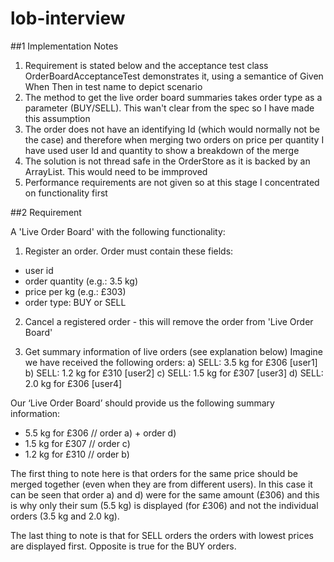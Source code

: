 # lob-interview

##1 Implementation Notes

1) Requirement is stated below and the acceptance test class OrderBoardAcceptanceTest demonstrates it, using a semantice of Given When Then in test name to depict scenario
2) The method to get the live order board summaries takes order type as a parameter (BUY/SELL). This wan't clear from the spec so I have made this assumption
3) The order does not have an identifying Id (which would normally not be the case) and therefore when merging two orders on price per quantity I have used user Id and quantity to show a breakdown of the merge
4) The solution is not thread safe in the OrderStore as it is backed by an ArrayList. This would need to be immproved
5) Performance requirements are not given so at this stage I concentrated on functionality first

##2 Requirement

A 'Live Order Board' with the following functionality:

1) Register an order. Order must contain these fields:
- user id
- order quantity (e.g.: 3.5 kg)
- price per kg (e.g.: £303)
- order type: BUY or SELL

2) Cancel a registered order - this will remove the order from 'Live Order Board'

3) Get summary information of live orders (see explanation below)
Imagine we have received the following orders:
a) SELL: 3.5 kg for £306 [user1]
b) SELL: 1.2 kg for £310 [user2]
c) SELL: 1.5 kg for £307 [user3]
d) SELL: 2.0 kg for £306 [user4]

Our ‘Live Order Board’ should provide us the following summary information:
- 5.5 kg for £306 // order a) + order d)
- 1.5 kg for £307 // order c)
- 1.2 kg for £310 // order b)

The first thing to note here is that orders for the same price should be merged together (even when they are from different users). In this case it can be seen that order a) and d) were for the same amount (£306) and this is why only their sum (5.5 kg) is displayed (for £306) and not the individual orders (3.5 kg and 2.0 kg).

The last thing to note is that for SELL orders the orders with lowest prices are displayed first. Opposite is true for the BUY orders.
